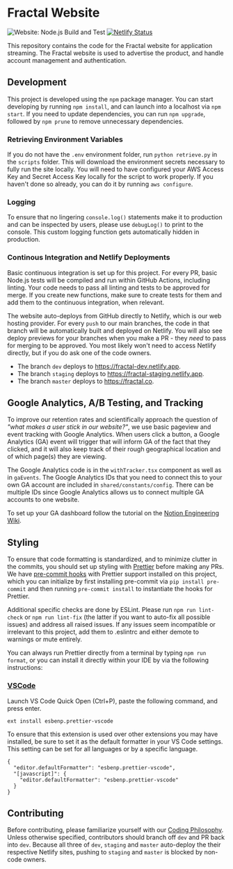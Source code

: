 # Fractal Website

![Website: Node.js Build and Test](https://github.com/fractal/website/workflows/Website:%20Node.js%20Build%20and%20Test/badge.svg)
[![Netlify Status](https://api.netlify.com/api/v1/badges/f65a863e-37d0-4407-babd-09b2b4802661/deploy-status)](https://app.netlify.com/sites/fractal-prod/deploys)

This repository contains the code for the Fractal website for application streaming. The Fractal website is used to advertise the product, and handle account management and authentication.

## Development

This project is developed using the `npm` package manager. You can start developing by running `npm install`, and can launch into a localhost via `npm start`. If you need to update dependencies, you can run `npm upgrade`, followed by `npm prune` to remove unnecessary dependencies.

### Retrieving Environment Variables

If you do not have the `.env` environment folder, run `python retrieve.py` in the `scripts` folder. This will download the environment secrets necessary to fully run the site locally. You will need to have configured your AWS Access Key and Secret Access Key locally for the script to work properly. If you haven't done so already, you can do it by running `aws configure`.

### Logging

To ensure that no lingering `console.log()` statements make it to production and can be inspected by users, please use `debugLog()` to print to the console. This custom logging function gets automatically hidden in production.

### Continous Integration and Netlify Deployments

Basic continuous integration is set up for this project. For every PR, basic Node.js tests will be compiled and run within GitHub Actions, including linting. Your code needs to pass all linting and tests to be approved for merge. If you create new functions, make sure to create tests for them and add them to the continuous integration, when relevant.

The website auto-deploys from GitHub directly to Netlify, which is our web hosting provider. For every `push` to our main branches, the code in that branch will be automatically built and deployed on Netlify. You will also see deploy previews for your branches when you make a PR - they *need* to pass for merging to be approved. You most likely won't need to access Netlify directly, but if you do ask one of the code owners.

- The branch `dev` deploys to https://fractal-dev.netlify.app.
- The branch `staging` deploys to https://fractal-staging.netlify.app.
- The branch `master` deploys to https://fractal.co.

## Google Analytics, A/B Testing, and Tracking

To improve our retention rates and scientifically approach the question of *"what makes a user stick in our website?"*, we use basic pageview and event tracking with Google Analytics. When users click a button, a Google Analytics (GA) event will trigger that will inform GA of the fact that they clicked, and it will also keep track of their rough geographical location and of which page(s) they are viewing.

The Google Analytics code is in the `withTracker.tsx` component as well as in `gaEvents`. The Google Analytics IDs that you need to connect this to your own GA account are included in `shared/constants/config`. There can be multiple IDs since Google Analytics allows us to connect multiple GA accounts to one website.

To set up your GA dashboard follow the tutorial on the [Notion Engineering Wiki](https://www.notion.so/tryfractal/Setting-up-Your-Google-Analytics-Dashboard-d5bcc39ee6c1433fa2006945d4469615).

## Styling

To ensure that code formatting is standardized, and to minimize clutter in the commits, you should set up styling with [Prettier](https://prettier.io) before making any PRs. We have [pre-commit hooks](https://pre-commit.com/) with Prettier support installed on this project, which you can initialize by first installing pre-commit via `pip install pre-commit` and then running `pre-commit install` to instantiate the hooks for Prettier.

Additional specific checks are done by ESLint. Please run `npm run lint-check` or `npm run lint-fix` (the latter if you want to auto-fix all possible issues) and address all raised issues. If any issues seem incompatible or irrelevant to this project, add them to .eslintrc and either demote to warnings or mute entirely.

You can always run Prettier directly from a terminal by typing `npm run format`, or you can install it directly within your IDE by via the following instructions:

### [VSCode](https://marketplace.visualstudio.com/items?itemName=esbenp.prettier-vscode)

Launch VS Code Quick Open (Ctrl+P), paste the following command, and press enter.

```
ext install esbenp.prettier-vscode
```

To ensure that this extension is used over other extensions you may have installed, be sure to set it as the default formatter in your VS Code settings. This setting can be set for all languages or by a specific language.

```
{
  "editor.defaultFormatter": "esbenp.prettier-vscode",
  "[javascript]": {
    "editor.defaultFormatter": "esbenp.prettier-vscode"
  }
}
```

## Contributing

Before contributing, please familiarize yourself with our [Coding Philosophy](https://www.notion.so/tryfractal/Engineering-Guidelines-d8a1d5ff06074ddeb8e5510b4412033b). Unless otherwise specified, contributors should branch off `dev` and PR back into `dev`. Because all three of `dev`, `staging` and `master` auto-deploy the their respective Netlify sites, pushing to `staging` and `master` is blocked by non-code owners.
